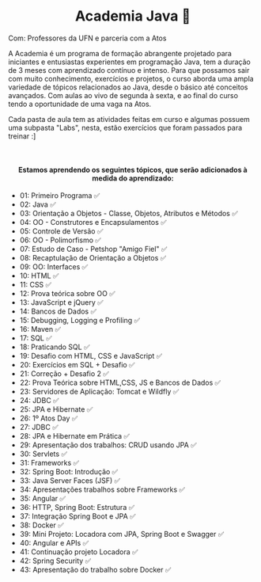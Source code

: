<h1 align=center> Academia Java 🚀 </h1>

Com: Professores da UFN e parceria com a Atos

A Academia é um programa de formação abrangente projetado para iniciantes e entusiastas experientes em programação Java, tem a duração de 3 meses com aprendizado contínuo e intenso. Para que possamos sair com muito conhecimento, exercícios e projetos, o curso aborda uma ampla variedade de tópicos relacionados ao Java, desde o básico até conceitos avançados. 
Com aulas ao vivo de segunda à sexta, e ao final do curso tendo a oportunidade de uma vaga na Atos. 

Cada pasta de aula tem as atividades feitas em curso e algumas possuem uma subpasta "Labs", nesta, estão exercícios que foram passados para treinar :]

<br>
<h4 align=center> Estamos aprendendo os seguintes tópicos, que serão adicionados à medida do aprendizado: </h4>
 
- 01: Primeiro Programa ✅
- 02: Java ✅
- 03: Orientação a Objetos - Classe, Objetos, Atributos e Métodos ✅
- 04: OO - Construtores e Encapsulamentos ✅
- 05: Controle de Versão ✅
- 06: OO - Polimorfismo ✅
- 07: Estudo de Caso - Petshop 	"Amigo Fiel" ✅
- 08: Recaptulação de Orientação a Objetos ✅
- 09: OO: Interfaces ✅
- 10: HTML ✅
- 11: CSS ✅
- 12: Prova teórica sobre OO ✅
- 13: JavaScript e jQuery ✅
- 14: Bancos de Dados ✅
- 15: Debugging, Logging e Profiling ✅
- 16: Maven ✅
- 17: SQL ✅
- 18: Praticando SQL ✅
- 19: Desafio com HTML, CSS e JavaScript ✅
- 20: Exercícios em SQL + Desafio ✅
- 21: Correção + Desafio 2 ✅
- 22: Prova Teórica sobre HTML,CSS, JS e Bancos de Dados ✅
- 23: Servidores de Aplicação: Tomcat e Wildfly ✅
- 24: JDBC ✅
- 25: JPA e Hibernate ✅
- 26: 1º Atos Day ✅
- 27: JDBC ✅
- 28: JPA e Hibernate em Prática ✅
- 29: Apresentação dos trabalhos: CRUD usando JPA ✅
- 30: Servlets ✅
- 31: Frameworks ✅
- 32: Spring Boot: Introdução ✅
- 33: Java Server Faces (JSF) ✅
- 34: Apresentações trabalhos sobre Frameworks ✅
- 35: Angular ✅
- 36: HTTP, Spring Boot: Estrutura ✅
- 37: Integração Spring Boot e JPA ✅
- 38: Docker ✅
- 39: Mini Projeto: Locadora com JPA, Spring Boot e Swagger ✅
- 40: Angular e APIs ✅
- 41: Continuação projeto Locadora ✅
- 42: Spring Security ✅
- 43: Apresentação do trabalho sobre Docker ✅
